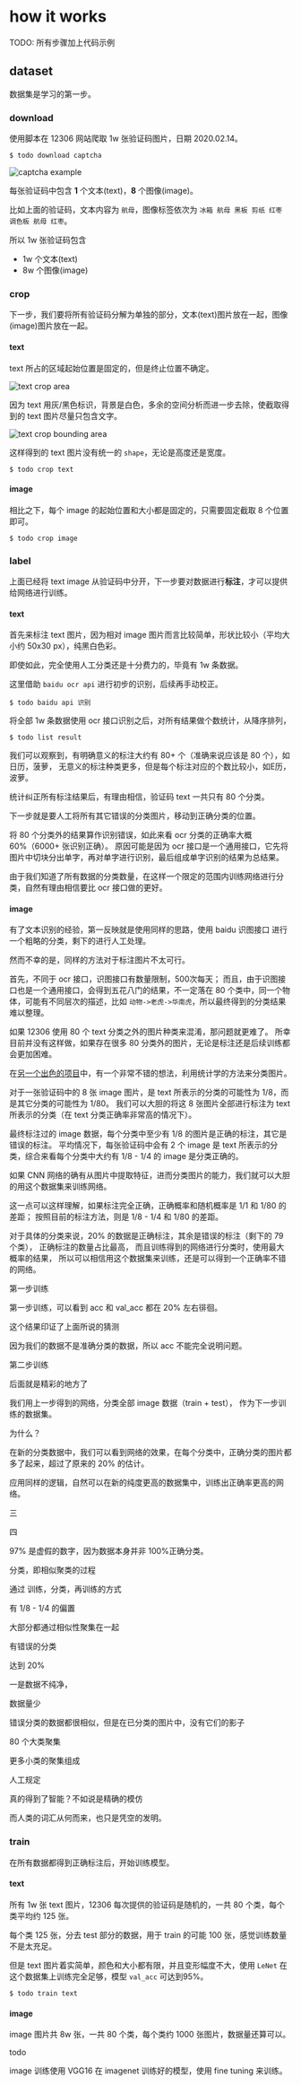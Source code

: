 # how it works


TODO: 所有步骤加上代码示例



## dataset

数据集是学习的第一步。

### download

使用脚本在 12306 网站爬取 1w 张验证码图片，日期 2020.02.14。

```
$ todo download captcha
```

![captcha example](./example.jpg)

每张验证码中包含 **1** 个文本(text)，**8** 个图像(image)。

比如上面的验证码，文本内容为 `航母`，图像标签依次为 `冰箱 航母 黑板 剪纸 红枣 调色板 航母 红枣`。

所以 1w 张验证码包含
- 1w 个文本(text)
- 8w 个图像(image)

### crop

下一步，我们要将所有验证码分解为单独的部分，文本(text)图片放在一起，图像(image)图片放在一起。

#### text

text 所占的区域起始位置是固定的，但是终止位置不确定。

![text crop area](./crop.jpg)

因为 text 用灰/黑色标识，背景是白色，多余的空间分析而进一步去除，使截取得到的 text 图片尽量只包含文字。

![text crop bounding area](./crop-bounding.jpg)

这样得到的 text 图片没有统一的 `shape`，无论是高度还是宽度。


```
$ todo crop text
```

#### image

相比之下，每个 image 的起始位置和大小都是固定的，只需要固定截取 8 个位置即可。

```
$ todo crop image
```

### label

上面已经将 text image 从验证码中分开，下一步要对数据进行**标注**，才可以提供给网络进行训练。

#### text

首先来标注 text 图片，因为相对 image 图片而言比较简单，形状比较小（平均大小约 50x30 px），纯黑白色彩。

即使如此，完全使用人工分类还是十分费力的，毕竟有 1w 条数据。

这里借助 `baidu ocr api` 进行初步的识别，后续再手动校正。


```
$ todo baidu api 识别
```

将全部 1w 条数据使用 ocr 接口识别之后，对所有结果做个数统计，从降序排列，

```
$ todo list result
```

我们可以观察到，有明确意义的标注大约有 80+ 个（准确来说应该是 80 个），如日历，菠萝，
无意义的标注种类更多，但是每个标注对应的个数比较小，如E历，波萝。

统计纠正所有标注结果后，有理由相信，验证码 text 一共只有 80 个分类。

下一步就是要人工将所有其它错误的分类图片，移动到正确分类的位置。

将 80 个分类外的结果算作识别错误，如此来看 ocr 分类的正确率大概 60%（6000+ 张识别正确）。
原因可能是因为 ocr 接口是一个通用接口，它先将图片中切块分出单字，再对单字进行识别，最后组成单字识别的结果为总结果。

由于我们知道了所有数据的分类数量，在这样一个限定的范围内训练网络进行分类，自然有理由相信要比 ocr 接口做的更好。


#### image

有了文本识别的经验，第一反映就是使用同样的思路，使用 baidu 识图接口 进行一个粗略的分类，剩下的进行人工处理。

然而不幸的是，同样的方法对于标注图片不太可行。

首先，不同于 ocr 接口，识图接口有数量限制，500次每天；
而且，由于识图接口也是一个通用接口，会得到五花八门的结果，不一定落在 80 个类中，同一个物体，可能有不同层次的描述，比如 `动物->老虎->华南虎`，所以最终得到的分类结果难以整理。

如果 12306 使用 80 个 text 分类之外的图片种类来混淆，那问题就更难了。
所幸目前并没有这样做，如果存在很多 80 分类外的图片，无论是标注还是后续训练都会更加困难。

在[另一个出色的项目](easy12306)中，有一个非常不错的想法，利用统计学的方法来分类图片。

[easy12306]: https://github.com/zhaipro/easy12306

对于一张验证码中的 8 张 image 图片，是 text 所表示的分类的可能性为 1/8，而是其它分类的可能性为 1/80。
我们可以大胆的将这 8 张图片全部进行标注为 text 所表示的分类（在 text 分类正确率非常高的情况下）。

最终标注过的 image 数据，每个分类中至少有 1/8 的图片是正确的标注，其它是错误的标注。
平均情况下，每张验证码中会有 2 个 image 是 text 所表示的分类，综合来看每个分类中大约有 1/8 - 1/4 的 image 是分类正确的。


如果 CNN 网络的确有从图片中提取特征，进而分类图片的能力，我们就可以大胆的用这个数据集来训练网络。

这一点可以这样理解，如果标注完全正确，正确概率和随机概率是 1/1 和 1/80 的差距；
按照目前的标注方法，则是 1/8 - 1/4 和 1/80 的差距。

对于具体的分类来说，20% 的数据是正确标注，其余是错误的标注（剩下的 79 个类），
正确标注的数量占比最高，
而且训练得到的网络进行分类时，使用最大概率的结果，
所以可以相信用这个数据集来训练，还是可以得到一个正确率不错的网络。




第一步训练

第一步训练，可以看到 acc 和 val_acc 都在 20% 左右徘徊。

这个结果印证了上面所说的猜测

因为我们的数据不是准确分类的数据，所以 acc 不能完全说明问题。



第二步训练


后面就是精彩的地方了

我们用上一步得到的网络，分类全部 image 数据（train + test），
作为下一步训练的数据集。

为什么？

在新的分类数据中，我们可以看到网络的效果，在每个分类中，正确分类的图片都多了起来，超过了原来的 20% 的估计。

应用同样的逻辑，自然可以在新的纯度更高的数据集中，训练出正确率更高的网络。

三



四



97% 是虚假的数字，因为数据本身并非 100%正确分类。



分类，即相似聚类的过程

通过 训练，分类，再训练的方式

有 1/8 - 1/4 的偏置

大部分都通过相似性聚集在一起

有错误的分类

达到 20%

一是数据不纯净，

数据量少

错误分类的数据都很相似，但是在已分类的图片中，没有它们的影子

80 个大类聚集

更多小类的聚集组成

人工规定

真的得到了智能？不如说是精确的模仿

而人类的词汇从何而来，也只是凭空的发明。



### train

在所有数据都得到正确标注后，开始训练模型。

#### text

所有 1w 张 text 图片，12306 每次提供的验证码是随机的，一共 80 个类，每个类平均约 125 张。

每个类 125 张，分去 test 部分的数据，用于 train 的可能 100 张，感觉训练数量不是太充足。

但是 text 图片着实简单，颜色和大小都有限，并且变形幅度不大，使用 `LeNet` 在这个数据集上训练完全足够，模型 `val_acc` 可达到95%。


```
$ todo train text
```

#### image

image 图片共 8w 张，一共 80 个类，每个类约 1000 张图片，数据量还算可以。


todo

image 训练使用 VGG16 在 imagenet 训练好的模型，使用 fine tuning 来训练。

